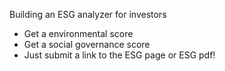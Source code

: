 Building an ESG analyzer for investors
- Get a environmental score
- Get a social governance score
- Just submit a link to the ESG page or ESG pdf!

